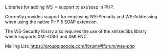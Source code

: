 Libraries for adding WS-* support to ext/soap in PHP.

Currently provides support for employing WS-Security and WS-Addressing when using the native PHP 5 SOAP extension.

The WS-Security library also requires the use of the xmlseclibs library which supports XML-DSIG and XMLENC. 

Mailing List: https://groups.google.com/forum/#!forum/wse-php
